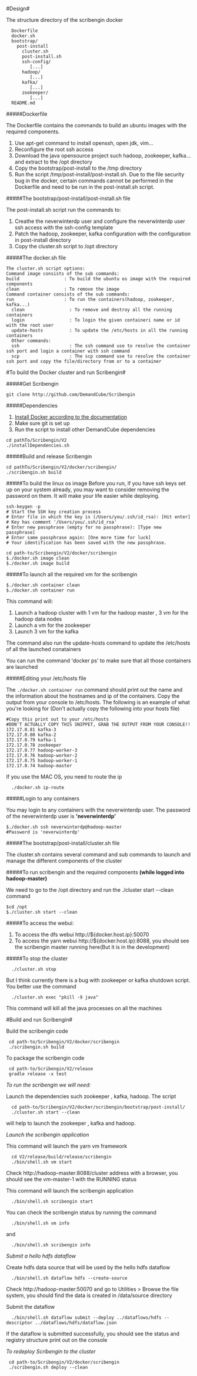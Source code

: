 #Design#

The structure directory of the scribengin docker

````
  Dockerfile 
  docker.sh
  bootstrap/
    post-install
      cluster.sh      
      post-install.sh 
      ssh-config/
         [...]
      hadoop/     
         [...]
      kafka/           
         [...]
      zookeeper/
         [...]
  README.md 
````

#####Dockerfile

The Dockerfile contains the commands to build an ubuntu images with the required components.

1. Use apt-get command to install  openssh, open jdk, vim... 
2. Reconfigure the root ssh access
3. Download the java opensource project such hadoop, zookeeper, kafka... and extract to the /opt directory
4. Copy the bootstrap/post-install to the /tmp directory
5. Run the script /tmp/post-install/post-install.sh. Due to the file security bug in the docker, certain commands cannot be performed in the Dockerfile and need to be run in the post-install.sh script.

#####The bootstrap/post-install/post-install.sh file

The post-install.sh script run the commands to:

1. Creathe the neverwinterdp user and configure the neverwinterdp user ssh access with the ssh-config template
2. Patch the hadoop, zookeeper, kafka configuration with the configuration in post-install directory
3. Copy the cluster.sh script to /opt directory



#####The docker.sh file

````
The cluster.sh script options: 
Command image consists of the sub commands: 
build                 : To build the ubuntu os image with the required components
clean                 : To remove the image
Command container consists of the sub commands: 
run                   : To run the containers(hadoop, zookeeper, kafka...)
  clean                 : To remove and destroy all the running containers
  login                 : To login the given containeri name or id  with the root user
  update-hosts          : To update the /etc/hosts in all the running containers
  Other commands:
  ssh                   : The ssh command use to resolve the container ssh port and login a container with ssh command
  scp                   : The scp command use to resolve the container ssh port and copy the file/directory from or to a container
````

#To build the Docker cluster and run Scribengin#

#####Get Scribengin
```
git clone http://github.com/DemandCube/Scribengin
```

#####Dependencies
1. [Install Docker according to the documentation](https://docs.docker.com/installation/)
2. Make sure git is set up
3. Run the script to install other DemandCube dependencies
  
  ```
  cd pathTo/Scribengin/V2
  ./installDependencies.sh
  ```

#####Build and release Scribengin
```
cd pathTo/Scribengin/V2/docker/scribengin/
./scribengin.sh build
```

#####To build the linux os image
Before you run, if you have ssh keys set up on your system already, you may want to consider removing the password on them.  It will make your life easier while deploying.
```
ssh-keygen -p
# Start the SSH key creation process
# Enter file in which the key is (/Users/you/.ssh/id_rsa): [Hit enter]
# Key has comment '/Users/you/.ssh/id_rsa'
# Enter new passphrase (empty for no passphrase): [Type new passphrase]
# Enter same passphrase again: [One more time for luck]
# Your identification has been saved with the new passphrase.
```

````
cd path-to/Scribengin/V2/docker/scribengin
$./docker.sh image clean
$./docker.sh image build
````

#####To launch all the required vm for the scribengin 

````
$./docker.sh container clean
$./docker.sh container run
````

This command will:

1. Launch a hadoop cluster with 1 vm for the hadoop master , 3 vm for the hadoop data nodes
2. Launch a vm for the zookeeper
3. Launch 3 vm for the kafka

The command also run the update-hosts command to update the /etc/hosts of all the launched conatainers

You can run the command 'docker ps' to make sure that all those containers are launched

#####Editing your /etc/hosts file

The ```./docker.sh container run``` command should print out the name and the information about the hostnames and ip of the containers. Copy the output from your console to /etc/hosts.  The following is an example of what you're looking for (Don't actually copy the following into your hosts file)
````
#Copy this print out to your /etc/hosts
#DON'T ACTUALLY COPY THIS SNIPPET, GRAB THE OUTPUT FROM YOUR CONSOLE!!
172.17.0.81 kafka-3
172.17.0.80 kafka-2
172.17.0.79 kafka-1
172.17.0.78 zookeeper
172.17.0.77 hadoop-worker-3
172.17.0.76 hadoop-worker-2
172.17.0.75 hadoop-worker-1
172.17.0.74 hadoop-master
````

If you use the MAC OS, you need to route the ip
````
  ./docker.sh ip-route
````

#####Login to any containers

You may login to any containers with the neverwinterdp user. The password of the neverwinterdp user is **'neverwinterdp'**

````
$./docker.sh ssh neverwinterdp@hadoop-master
#Password is 'neverwinterdp'
````

#####The bootstrap/post-install/cluster.sh file

The cluster.sh contains several command and sub commands to launch and manage the different components of the cluster

#####To run scribengin and the required components **(while logged into hadoop-master)**

We need to go to the /opt directory and run the ./cluster start --clean command

````
$cd /opt
$./cluster.sh start --clean
````

#####To access the webui:

1. To access the dfs webui http://${docker.host.ip}:50070
1. To access the yarn webui http://${docker.host.ip}:8088, you should see the scribengin master running here(But it is in the development)

#####To stop the cluster

````
  ./cluster.sh stop
````

But I think currently there is a bug with zookeeper or kafka shutdown script. You better use the command
````
  ./cluster.sh exec "pkill -9 java"
````
This command will kill all the java processes on all the  machines


#Build and run Scribengin#

Build the scribengin code

````
 cd path-to/Scribengin/V2/docker/scribengin
 ./scribengin.sh build
````

To package the scribengin code

````
 cd path-to/Scribengin/V2/release
 gradle release -x test
````

*To run the scribengin we will need:*

Launch the dependencies such zookeeper , kafka, hadoop. The script

````
  cd path-to/Scribengin/V2/docker/scribengin/bootstrap/post-install/
  ./cluster.sh start --clean
````

will help to launch the zookeeper , kafka and hadoop.

*Launch the scribengin application*

This command will launch the yarn vm framework

````
  cd V2/release/build/release/scribengin
  ./bin/shell.sh vm start
````

Check http://hadoop-master:8088/cluster address with a browser, you should see the vm-master-1  with the RUNNING status

This command will launch the scribengin application

````
  ./bin/shell.sh scribengin start
````

You can check the scribengin status by running the command 
````
  ./bin/shell.sh vm info
````
and 
````
  ./bin/shell.sh scribengin info
````


*Submit a hello hdfs dataflow*

Create hdfs data source that will be used by the hello hdfs dataflow

````
  ./bin/shell.sh dataflow hdfs --create-source
````

Check http://hadoop-master:50070 and go to Utilities > Browse the file system, you should find the data is created in /data/source directory

Submit the dataflow

````
  ./bin/shell.sh dataflow submit --deploy ../dataflows/hdfs --descriptor ../dataflows/hdfs/dataflow.json
````

If the dataflow is submitted successfully, you should see the status and registry structure print out on the console

*To redeploy Scribengin to the cluster*
```
 cd path-to/Scribengin/V2/docker/scribengin
 ./scribengin.sh deploy --clean
```
